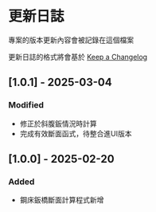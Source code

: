 # 更新日誌

專案的版本更新內容會被記錄在這個檔案

更新日誌的格式將會基於 [Keep a Changelog](http://keepachangelog.com/en/1.0.0/)

## [1.0.1] - 2025-03-04
### Modified
- 修正於斜腹鈑情況時計算
- 完成有效斷面函式，待整合進UI版本

## [1.0.0] - 2025-02-20
### Added
- 鋼床鈑橋斷面計算程式新增
